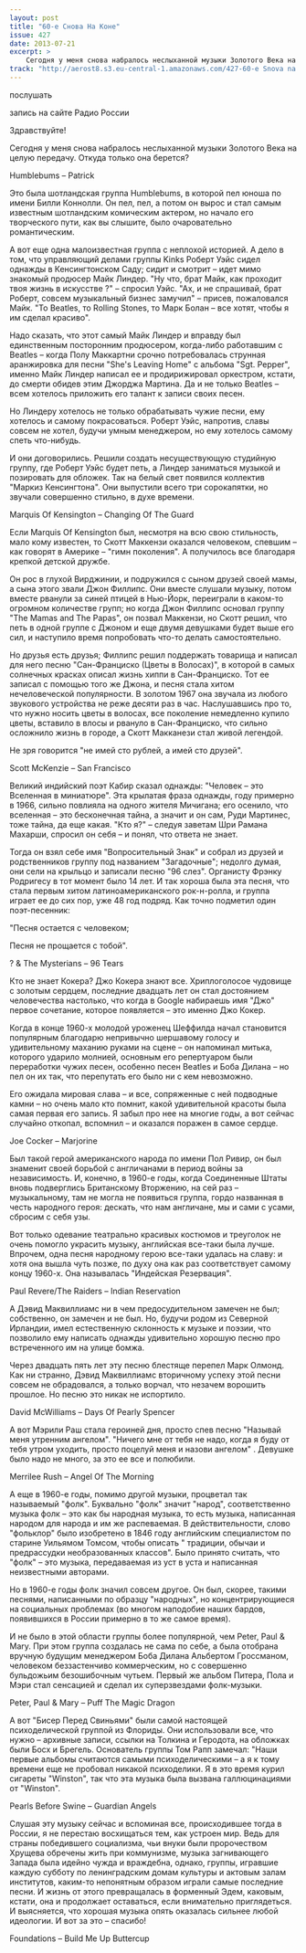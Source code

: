 ```yaml
---
layout: post
title: "60-e Снова На Коне"
issue: 427
date: 2013-07-21
excerpt: >
    Сегодня у меня снова набралось неслыханной музыки Золотого Века на целую передачу. Откуда только она берется?
track: "http://aerost8.s3.eu-central-1.amazonaws.com/427-60-e Snova na Kone.mp3"
---
```


послушать

запись на сайте Радио России

Здравствуйте!

Сегодня у меня снова набралось неслыханной музыки Золотого Века на целую передачу. Откуда только она берется?

Humblebums – Patrick

Это была шотландская группа Humblebums, в которой пел юноша по имени Билли Коннолли. Он пел, пел, а потом он вырос и стал самым известным шотландским комическим актером, но начало его творческого пути, как вы слышите, было очаровательно романтическим.

А вот еще одна малоизвестная группа с неплохой историей. А дело в том, что управляющий делами группы Kinks Роберт Уэйс сидел однажды в Кенсингтонском Саду; сидит и смотрит – идет мимо знакомый продюсер Майк Линдер. "Ну что, брат Майк, как проходит твоя жизнь в искусстве ?" – спросил Уэйс. "Ах, и не спрашивай, брат Роберт, совсем музыкальный бизнес замучил" – присев, пожаловался Майк. "То Beatles, то Rolling Stones, то Марк Болан – все хотят, чтобы я им сделал красиво".

Надо сказать, что этот самый Майк Линдер и вправду был единственным посторонним продюсером, когда-либо работавшим с Beatles – когда Полу Маккартни срочно потребовалась струнная аранжировка для песни "She's Leaving Home" с альбома "Sgt. Pepper", именно Майк Линдер написал ее и продирижировал оркестром, кстати, до смерти обидев этим Джорджа Мартина. Да и не только Beatles – всем хотелось приложить его талант к записи своих песен.

Но Линдеру хотелось не только обрабатывать чужие песни, ему хотелось и самому покрасоваться. Роберт Уэйс, напротив, славы совсем не хотел, будучи умным менеджером, но ему хотелось самому спеть что-нибудь.

И они договорились. Решили создать несуществующую студийную группу, где Роберт Уэйс будет петь, а Линдер заниматься музыкой и позировать для обложек. Так на белый свет появился коллектив "Маркиз Кенсингтона". Они выпустили всего три сорокапятки, но звучали совершенно стильно, в духе времени.

Marquis Of Kensington – Changing Of The Guard

Если Marquis Of Kensington был, несмотря на всю свою стильность, мало кому известен, то Скотт Маккензи оказался человеком, спевшим – как говорят в Америке – "гимн поколения". А получилось все благодаря крепкой детской дружбе.

Он рос в глухой Вирджинии, и подружился с сыном друзей своей мамы, а сына этого звали Джон Филлипс. Они вместе слушали музыку, потом вместе рванули за синей птицей в Нью-Йорк, переиграли в каком-то огромном количестве групп; но когда Джон Филлипс основал группу "The Mamas and The Papas", он позвал Маккензи, но Скотт решил, что петь в одной группе с Джоном и еще двумя девушками будет выше его сил, и наступило время попробовать что-то делать самостоятельно.

Но друзья есть друзья; Филлипс решил поддержать товарища и написал для него песню "Сан-Франциско (Цветы в Волосах)", в которой в самых солнечных красках описал жизнь хиппи в Сан-Франциско. Тот ее записал с помощью того же Джона, и песня стала хитом нечеловеческой популярности. В золотом 1967 она звучала из любого звукового устройства не реже десяти раз в час. Наслушавшись про то, что нужно носить цветы в волосах, все поколение немедленно купило цветы, вставило в влосы и рвануло в Сан-Франциско, что сильно осложнило жизнь в городе, а Скотт Макканези стал живой легендой.

Не зря говорится "не имей сто рублей, а имей сто друзей".

Scott McKenzie – San Francisco

Великий индийский поэт Кабир сказал однажды: "Человек – это Вселенная в миниатюре". Эта крылатая фраза однажды, году примерно в 1966, сильно повлияла на одного жителя Мичигана; его осенило, что вселенная – это бесконечная тайна, а значит и он сам, Руди Мартинес, тоже тайна, да еще какая. "Кто я?" – следуя заветам Шри Рамана Махарши, спросил он себя – и понял, что ответа не знает.

Тогда он взял себе имя "Вопросительный Знак" и собрал из друзей и родственников группу под названием "Загадочные"; недолго думая, они сели на крыльцо и записали песню "96 слез". Органисту Фрэнку Родригесу в тот момент было 14 лет. И так хороша была эта песня, что стала первым хитом латиноамериканского рок-н-ролла, и группа играет ее до сих пор, уже 48 год подряд. Как точно подметил один поэт-песенник:

"Песня остается с человеком;

Песня не прощается с тобой".

? & The Mysterians – 96 Tears

Кто не знает Кокера? Джо Кокера знают все. Хриплоголосое чудовище с золотым сердцем, последние двадцать лет он стал достоянием человечества настолько, что когда в Google набираешь имя "Джо" первое сочетание, которое появляется – это именно Джо Кокер.

Когда в конце 1960-х молодой уроженец Шеффилда начал становится популярным благодарю непривычно шершавому голосу и удивительному маханию руками на сцене – он напоминал митька, которого ударило молнией, основным его репертуаром были переработки чужих песен, особенно песен Beatles и Боба Дилана – но пел он их так, что перепутать его было ни с кем невозможно.

Его ожидала мировая слава – и все, сопряженные с ней подводные камни – но очень мало кто помнит, какой удивительной красоты была самая первая его запись. Я забыл про нее на многие годы, а вот сейчас случайно откопал, вспомнил – и оказался поражен в самое сердце.

Joe Cocker – Marjorine

Был такой герой американского народа по имени Пол Ривир, он был знаменит своей борьбой с англичанами в период войны за независимость. И, конечно, в 1960-е годы, когда Соединенные Штаты вновь подверглись Британскому Вторжению, на сей раз – музыкальному, там не могла не появиться группа, гордо названная в честь народного героя: дескать, что нам англичане, мы и сами с усами, сбросим с себя узы.

Вот только одевание театрально красивых костюмов и треуголок не очень помогло украсить музыку, английская все-таки была лучше. Впрочем, одна песня народному герою все-таки удалась на славу: и хотя она вышла чуть позже, по духу она как раз соответствует самому концу 1960-х. Она называлась "Индейская Резервация".

Paul Revere/The Raiders – Indian Reservation

А Дэвид Маквиллиамс ни в чем предосудительном замечен не был; собственно, он замечен и не был. Но, будучи родом из Северной Ирландии, имел естественную склонность к музыке и поэзии, что позволило ему написать однажды удивительно хорошую песню про встреченного им на улице бомжа.

Через двадцать пять лет эту песню блестяще перепел Марк Олмонд. Как ни странно, Дэвид Маквиллиамс вторичному успеху этой песни совсем не обрадовался, а только ворчал, что незачем ворошить прошлое. Но песню это никак не испортило.

David McWilliams – Days Of Pearly Spencer

А вот Мэрили Раш стала героиней дня, просто спев песню "Называй меня утренним ангелом". "Ничего мне от тебя не надо, когда я буду от тебя утром уходить, просто поцелуй меня и назови ангелом" . Девушке было надо не много, за это ее все и полюбили.

Merrilee Rush – Angel Of The Morning

А еще в 1960-е годы, помимо другой музыки, процветал так называемый "фолк". Буквально "фолк" значит "народ", соответственно музыка фолк – это как бы народная музыка, то есть музыка, написанная народом для народа и им же распеваемая. В действительности, слово "фольклор" было изобретено в 1846 году английским специалистом по старине Уильямом Томсом, чтобы описать " традиции, обычаи и предрассудки необразованных классов". Было принято считать, что "фолк" – это музыка, передаваемая из уст в уста и написанная неизвестными авторами.

Но в 1960-е годы фолк значил совсем другое. Он был, скорее, такими песнями, написанными по образцу "народных", но концентрирующиеся на социальных проблемах (во многом наподобие наших бардов, появившихся в России примерно в то же самое время).

И не было в этой области группы более популярной, чем Peter, Paul & Mary. При этом группа создалась не сама по себе, а была отобрана вручную будущим менеджером Боба Дилана Альбертом Гроссманом, человеком беззастенчиво коммерческим, но с совершенно бульдожьим безошибочным чутьем. Первый же альбом Питера, Пола и Мэри стал сенсацией и сделал их суперзвездами фолк-музыки.

Peter, Paul & Mary – Puff The Magic Dragon

А вот "Бисер Перед Свиньями" были самой настоящей психоделической группой из Флориды. Они использовали все, что нужно – архивные записи, ссылки на Толкина и Геродота, на обложках были Босх и Брегель. Основатель группы Том Рапп замечал: "Наши первые альбомы считаются самыми психоделическими – а я к тому времени еще не пробовал никакой психоделики. Я в это время курил сигареты "Winston", так что эта музыка была вызвана галлюцинациями от "Winston".

Pearls Before Swine – Guardian Angels

Слушая эту музыку сейчас и вспоминая все, происходившее тогда в России, я не перестаю восхищаться тем, как устроен мир. Ведь для страны победившего социализма, чьи внуки были пророчеством Хрущева обречены жить при коммунизме, музыка загнивающего Запада была идейно чужда и враждебна, однако, группы, игравшие каждую субботу по ленинградским домам культуры и актовым залам институтов, каким-то непонятным образом играли самые последние песни. И жизнь от этого превращалась в форменный Эдем, каковым, кстати, она и продолжает оставаться, если внимательно приглядеться. И выясняется, что хорошая музыка опять оказалась сильнее любой идеологии. И вот за это – спасибо!

Foundations – Build Me Up Buttercup
